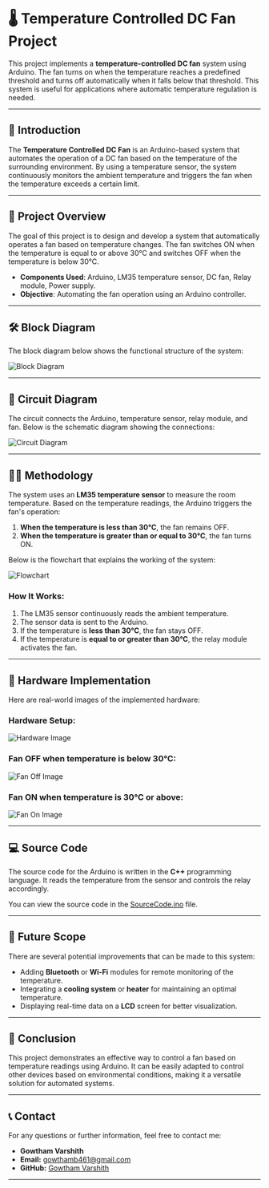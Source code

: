 # 🌡️ Temperature Controlled DC Fan Project

This project implements a **temperature-controlled DC fan** system using Arduino. The fan turns on when the temperature reaches a predefined threshold and turns off automatically when it falls below that threshold. This system is useful for applications where automatic temperature regulation is needed.

---

## 📖 Introduction

The **Temperature Controlled DC Fan** is an Arduino-based system that automates the operation of a DC fan based on the temperature of the surrounding environment. By using a temperature sensor, the system continuously monitors the ambient temperature and triggers the fan when the temperature exceeds a certain limit.

---

## 🎯 Project Overview

The goal of this project is to design and develop a system that automatically operates a fan based on temperature changes. The fan switches ON when the temperature is equal to or above 30°C and switches OFF when the temperature is below 30°C.

- **Components Used**: Arduino, LM35 temperature sensor, DC fan, Relay module, Power supply.
- **Objective**: Automating the fan operation using an Arduino controller.

---

## 🛠️ Block Diagram

The block diagram below shows the functional structure of the system:

![Block Diagram](https://github.com/Gowtham-Varshith/Temperature-Controlled-DC-Fan/blob/main/Block%20Diagram.png)

---

## 📝 Circuit Diagram

The circuit connects the Arduino, temperature sensor, relay module, and fan. Below is the schematic diagram showing the connections:

![Circuit Diagram](https://github.com/Gowtham-Varshith/Temperature-Controlled-DC-Fan/blob/main/Circuit%20Diagram.png)

---

## 🧑‍🔬 Methodology

The system uses an **LM35 temperature sensor** to measure the room temperature. Based on the temperature readings, the Arduino triggers the fan's operation:

1. **When the temperature is less than 30°C**, the fan remains OFF.
2. **When the temperature is greater than or equal to 30°C**, the fan turns ON.

Below is the flowchart that explains the working of the system:

![Flowchart](https://github.com/Gowtham-Varshith/Temperature-Controlled-DC-Fan/blob/main/Flowchart.png)

### How It Works:

1. The LM35 sensor continuously reads the ambient temperature.
2. The sensor data is sent to the Arduino.
3. If the temperature is **less than 30°C**, the fan stays OFF.
4. If the temperature is **equal to or greater than 30°C**, the relay module activates the fan.

---

## 🔌 Hardware Implementation

Here are real-world images of the implemented hardware:

### Hardware Setup:
![Hardware Image](https://github.com/Gowtham-Varshith/Temperature-Controlled-DC-Fan/blob/main/Hardware%20Image%20Without%20Battery%20Connection.jpg)

### Fan OFF when temperature is below 30°C:
![Fan Off Image](https://github.com/Gowtham-Varshith/Temperature-Controlled-DC-Fan/blob/main/Fan%20Off%20(Temp%20is%20less%20than%2030).jpg)

### Fan ON when temperature is 30°C or above:
![Fan On Image](https://github.com/Gowtham-Varshith/Temperature-Controlled-DC-Fan/blob/main/Fan%20On%20(Temp%20is%20greater%20than%20equal%2030).jpg)

---

## 💻 Source Code

The source code for the Arduino is written in the **C++** programming language. It reads the temperature from the sensor and controls the relay accordingly.

You can view the source code in the [SourceCode.ino](./SourceCode.ino) file.

---

## 🔮 Future Scope

There are several potential improvements that can be made to this system:
- Adding **Bluetooth** or **Wi-Fi** modules for remote monitoring of the temperature.
- Integrating a **cooling system** or **heater** for maintaining an optimal temperature.
- Displaying real-time data on a **LCD** screen for better visualization.

---

## 🏁 Conclusion

This project demonstrates an effective way to control a fan based on temperature readings using Arduino. It can be easily adapted to control other devices based on environmental conditions, making it a versatile solution for automated systems.

---

## 📞 Contact

For any questions or further information, feel free to contact me:
- **Gowtham Varshith**
- **Email:** gowthamb461@gmail.com
- **GitHub:** [Gowtham Varshith](https://github.com/Gowtham-Varshith)

---
